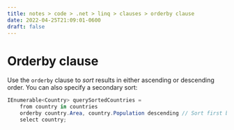 ```yaml
---
title: notes > code > .net > linq > clauses > orderby clause
date: 2022-04-25T21:09:01-0600
draft: false
---
```

# Orderby clause
Use the `orderby` clause to *sort* results in either ascending or descending order. You can also specify a secondary sort:

```cs
IEnumerable<Country> querySortedCountries =
    from country in countries
    orderby country.Area, country.Population descending // Sort first by Area (ascending), then Population.
    select country;
```
